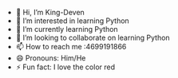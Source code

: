 - 👋 Hi, I’m King-Deven
- 👀 I’m interested in learning Python
- 🌱 I’m currently learning Python
- 💞️ I’m looking to collaborate on learning Python
- 📫 How to reach me :4699191866
- 😄 Pronouns: Him/He
- ⚡ Fun fact: I love the color red
